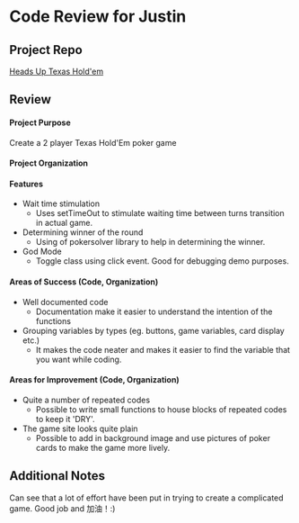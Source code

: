 # Code Review for Justin

## Project Repo

[Heads Up Texas Hold'em](https://github.com/ShindoSensei/wdi-project-1-ShindoSensei)

## Review

#### Project Purpose

Create a 2 player Texas Hold'Em poker game

#### Project Organization

#### Features

* Wait time stimulation
  * Uses setTimeOut to stimulate waiting time between turns transition in actual game.
* Determining winner of the round
  * Using of pokersolver library to help in determining the winner.
* God Mode
  * Toggle class using click event. Good for debugging demo purposes.

#### Areas of Success (Code, Organization)

* Well documented code
  * Documentation make it easier to understand the intention of the functions
* Grouping variables by types (eg. buttons, game variables, card display etc.)
  * It makes the code neater and makes it easier to find the variable that you want while coding.

#### Areas for Improvement (Code, Organization)

* Quite a number of repeated codes
  * Possible to write small functions to house blocks of repeated codes to keep it 'DRY'.
* The game site looks quite plain
  * Possible to add in background image and use pictures of poker cards to make the game more lively.

## Additional Notes

Can see that a lot of effort have been put in trying to create a complicated game. Good job and 加油！:)
